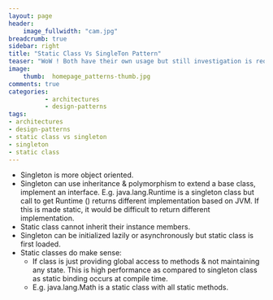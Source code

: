```yaml
---
layout: page
header:
    image_fullwidth: "cam.jpg"
breadcrumb: true
sidebar: right
title: "Static Class Vs SingleTon Pattern"
teaser: "WoW ! Both have their own usage but still investigation is required - which one to use ?"
image:
    thumb:  homepage_patterns-thumb.jpg
comments: true
categories:
          - architectures
          - design-patterns
tags:
- architectures
- design-patterns
- static class vs singleton
- singleton
- static class
---
```


- Singleton is more object oriented.
- Singleton can use inheritance & polymorphism to extend a base class, implement an interface. E.g. java.lang.Runtime is a singleton class but call to get Runtime () returns different implementation based on JVM. If this is made static, it would be difficult to return different implementation.
- Static class cannot inherit their instance members.
- Singleton can be initialized lazily or asynchronously but static class is first loaded.
- Static classes do make sense:
    - If class is just providing global access to methods & not maintaining any state. This is high performance as compared to singleton class as static binding occurs at compile time.
    - E.g. java.lang.Math is a static class with all static methods.
